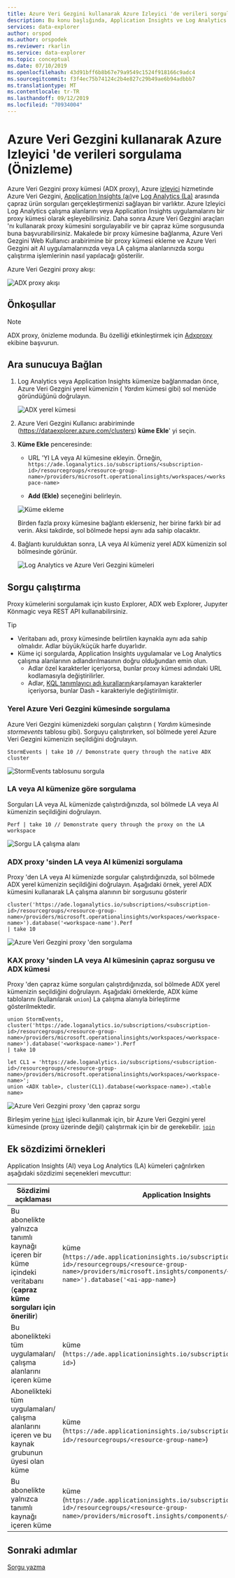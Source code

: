 ```yaml
---
title: Azure Veri Gezgini kullanarak Azure Izleyici 'de verileri sorgulama (Önizleme)
description: Bu konu başlığında, Application Insights ve Log Analytics ile çapraz ürün sorguları için bir Azure Veri Gezgini proxy oluşturarak Azure Izleyici 'deki verileri sorgulayın
services: data-explorer
author: orspod
ms.author: orspodek
ms.reviewer: rkarlin
ms.service: data-explorer
ms.topic: conceptual
ms.date: 07/10/2019
ms.openlocfilehash: 43d91bff6b8b67e79a9549c1524f918166c9adc4
ms.sourcegitcommit: f3f4ec75b74124c2b4e827c29b49ae6b94adbbb7
ms.translationtype: MT
ms.contentlocale: tr-TR
ms.lasthandoff: 09/12/2019
ms.locfileid: "70934004"
---
```

# <a name="query-data-in-azure-monitor-using-azure-data-explorer-preview"></a>Azure Veri Gezgini kullanarak Azure Izleyici 'de verileri sorgulama (Önizleme)

Azure Veri Gezgini proxy kümesi (ADX proxy), Azure [izleyici](/azure/azure-monitor/) hizmetinde Azure Veri Gezgini, [Application Insights (aı)](/azure/azure-monitor/app/app-insights-overview)ve [Log Analytics (La)](/azure/azure-monitor/platform/data-platform-logs) arasında çapraz ürün sorguları gerçekleştirmenizi sağlayan bir varlıktır. Azure Izleyici Log Analytics çalışma alanlarını veya Application Insights uygulamalarını bir proxy kümesi olarak eşleyebilirsiniz. Daha sonra Azure Veri Gezgini araçları 'nı kullanarak proxy kümesini sorgulayabilir ve bir çapraz küme sorgusunda buna başvurabilirsiniz. Makalede bir proxy kümesine bağlanma, Azure Veri Gezgini Web Kullanıcı arabirimine bir proxy kümesi ekleme ve Azure Veri Gezgini ait AI uygulamalarınızda veya LA çalışma alanlarınızda sorgu çalıştırma işlemlerinin nasıl yapılacağı gösterilir.

Azure Veri Gezgini proxy akışı: 

![ADX proxy akışı](media/adx-proxy/adx-proxy-flow.png)

## <a name="prerequisites"></a>Önkoşullar

> [!NOTE]
> ADX proxy, önizleme modunda. Bu özelliği etkinleştirmek için [Adxproxy](mailto:adxproxy@microsoft.com) ekibine başvurun.

## <a name="connect-to-the-proxy"></a>Ara sunucuya Bağlan

1. Log Analytics veya Application Insights kümenize bağlanmadan önce, Azure Veri Gezgini yerel kümenizin ( *Yardım* kümesi gibi) sol menüde göründüğünü doğrulayın.

    ![ADX yerel kümesi](media/adx-proxy/web-ui-help-cluster.png)

1. Azure Veri Gezgini Kullanıcı arabiriminde (https://dataexplorer.azure.com/clusters) **küme Ekle**' yi seçin.

1. **Küme Ekle** penceresinde:

    * URL 'YI LA veya AI kümesine ekleyin. Örneğin, `https://ade.loganalytics.io/subscriptions/<subscription-id>/resourcegroups/<resource-group-name>/providers/microsoft.operationalinsights/workspaces/<workspace-name>`

    * **Add (Ekle)** seçeneğini belirleyin.

    ![Küme ekleme](media/adx-proxy/add-cluster.png)

    Birden fazla proxy kümesine bağlantı eklerseniz, her birine farklı bir ad verin. Aksi takdirde, sol bölmede hepsi aynı ada sahip olacaktır.

1. Bağlantı kurulduktan sonra, LA veya AI kümeniz yerel ADX kümenizin sol bölmesinde görünür. 

    ![Log Analytics ve Azure Veri Gezgini kümeleri](media/adx-proxy/la-adx-clusters.png)

## <a name="run-queries"></a>Sorgu çalıştırma

Proxy kümelerini sorgulamak için kusto Explorer, ADX web Explorer, Jupyıter Könmagic veya REST API kullanabilirsiniz. 

> [!TIP]
> * Veritabanı adı, proxy kümesinde belirtilen kaynakla aynı ada sahip olmalıdır. Adlar büyük/küçük harfe duyarlıdır.
> * Küme içi sorgularda, Application Insights uygulamalar ve Log Analytics çalışma alanlarının adlandırılmasının doğru olduğundan emin olun.
>     * Adlar özel karakterler içeriyorsa, bunlar proxy kümesi adındaki URL kodlamasıyla değiştirilirler. 
>     * Adlar, [KQL tanımlayıcı adı kurallarını](/azure/kusto/query/schema-entities/entity-names)karşılamayan karakterler içeriyorsa, bunlar Dash **-** karakteriyle değiştirilmiştir.

### <a name="query-against-the-native-azure-data-explorer-cluster"></a>Yerel Azure Veri Gezgini kümesinde sorgulama 

Azure Veri Gezgini kümenizdeki sorguları çalıştırın ( *Yardım* kümesinde *stormevents* tablosu gibi). Sorguyu çalıştırırken, sol bölmede yerel Azure Veri Gezgini kümenizin seçildiğini doğrulayın.

```kusto
StormEvents | take 10 // Demonstrate query through the native ADX cluster
```

![StormEvents tablosunu sorgula](media/adx-proxy/query-adx.png)

### <a name="query-against-your-la-or-ai-cluster"></a>LA veya AI kümenize göre sorgulama

Sorguları LA veya AL kümenizde çalıştırdığınızda, sol bölmede LA veya AI kümenizin seçildiğini doğrulayın. 

```kusto
Perf | take 10 // Demonstrate query through the proxy on the LA workspace
```

![Sorgu LA çalışma alanı](media/adx-proxy/query-la.png)

### <a name="query-your-la-or-ai-cluster-from-the-adx-proxy"></a>ADX proxy 'sinden LA veya AI kümenizi sorgulama  

Proxy 'den LA veya AI kümenizde sorgular çalıştırdığınızda, sol bölmede ADX yerel kümenizin seçildiğini doğrulayın. Aşağıdaki örnek, yerel ADX kümesini kullanarak LA çalışma alanının bir sorgusunu gösterir

```kusto
cluster('https://ade.loganalytics.io/subscriptions/<subscription-id>/resourcegroups/<resource-group-name>/providers/microsoft.operationalinsights/workspaces/<workspace-name>').database('<workspace-name').Perf
| take 10 
```

![Azure Veri Gezgini proxy 'den sorgulama](media/adx-proxy/query-adx-proxy.png)

### <a name="cross-query-of-la-or-ai-cluster-and-the-adx-cluster-from-the-adx-proxy"></a>KAX proxy 'sinden LA veya AI kümesinin çapraz sorgusu ve ADX kümesi 

Proxy 'den çapraz küme sorguları çalıştırdığınızda, sol bölmede ADX yerel kümenizin seçildiğini doğrulayın. Aşağıdaki örneklerde, ADX küme tablolarını (kullanılarak `union`) La çalışma alanıyla birleştirme gösterilmektedir.

```kusto
union StormEvents, cluster('https://ade.loganalytics.io/subscriptions/<subscription-id>/resourcegroups/<resource-group-name>/providers/microsoft.operationalinsights/workspaces/<workspace-name>').database('<workspace-name>').Perf
| take 10 
```

```kusto
let CL1 = 'https://ade.loganalytics.io/subscriptions/<subscription-id>/resourcegroups/<resource-group-name>/providers/microsoft.operationalinsights/workspaces/<workspace-name>';
union <ADX table>, cluster(CL1).database(<workspace-name>).<table name>
```

![Azure Veri Gezgini proxy 'den çapraz sorgu](media/adx-proxy/cross-query-adx-proxy.png)

Birleşim yerine [`hint`](/azure/kusto/query/joinoperator#join-hints) işleci kullanmak için, bir Azure Veri Gezgini yerel kümesinde (proxy üzerinde değil) çalıştırmak için bir de gerekebilir. [ `join` ](/azure/kusto/query/joinoperator) 

## <a name="additional-syntax-examples"></a>Ek sözdizimi örnekleri

Application Insights (AI) veya Log Analytics (LA) kümeleri çağrılırken aşağıdaki sözdizimi seçenekleri mevcuttur:

|Sözdizimi açıklaması  |Application Insights  |Log Analytics  |
|----------------|---------|---------|
| Bu abonelikte yalnızca tanımlı kaynağı içeren bir küme içindeki veritabanı (**çapraz küme sorguları için önerilir**) |   küme (`https://ade.applicationinsights.io/subscriptions/<subscription-id>/resourcegroups/<resource-group-name>/providers/microsoft.insights/components/<ai-app-name>').database('<ai-app-name>`) | küme (`https://ade.loganalytics.io/subscriptions/<subscription-id>/resourcegroups/<resource-group-name>/providers/microsoft.operationalinsights/workspaces/<workspace-name>').database('<workspace-name>`)     |
| Bu abonelikteki tüm uygulamaları/çalışma alanlarını içeren küme    |     küme (`https://ade.applicationinsights.io/subscriptions/<subscription-id>`)    |    küme (`https://ade.loganalytics.io/subscriptions/<subscription-id>`)     |
|Abonelikteki tüm uygulamaları/çalışma alanlarını içeren ve bu kaynak grubunun üyesi olan küme    |   küme (`https://ade.applicationinsights.io/subscriptions/<subscription-id>/resourcegroups/<resource-group-name>`)      |    küme (`https://ade.loganalytics.io/subscriptions/<subscription-id>/resourcegroups/<resource-group-name>`)      |
|Bu abonelikte yalnızca tanımlı kaynağı içeren küme      |    küme (`https://ade.applicationinsights.io/subscriptions/<subscription-id>/resourcegroups/<resource-group-name>/providers/microsoft.insights/components/<ai-app-name>`)    |  küme (`https://ade.loganalytics.io/subscriptions/<subscription-id>/resourcegroups/<resource-group-name>/providers/microsoft.operationalinsights/workspaces/<workspace-name>`)     |

## <a name="next-steps"></a>Sonraki adımlar

[Sorgu yazma](write-queries.md)
